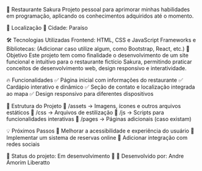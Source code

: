 🌸 Restaurante Sakura
Projeto pessoal para aprimorar minhas habilidades em programação, aplicando os conhecimentos adquiridos até o momento.

📍 Localização
📌 Cidade: Paraíso

🛠️ Tecnologias Utilizadas
Frontend: HTML, CSS e JavaScript
Frameworks e Bibliotecas: (Adicionar caso utilize algum, como Bootstrap, React, etc.)
🚀 Objetivo
Este projeto tem como finalidade o desenvolvimento de um site funcional e intuitivo para o restaurante fictício Sakura, permitindo praticar conceitos de desenvolvimento web, design responsivo e interatividade.

🔥 Funcionalidades
✅ Página inicial com informações do restaurante
✅ Cardápio interativo e dinâmico
✅ Seção de contato e localização integrada ao mapa
✅ Design responsivo para diferentes dispositivos

📂 Estrutura do Projeto
📁 /assets → Imagens, ícones e outros arquivos estáticos
📁 /css → Arquivos de estilização
📁 /js → Scripts para funcionalidades interativas
📁 /pages → Páginas adicionais (caso existam)

💡 Próximos Passos
🔹 Melhorar a acessibilidade e experiência do usuário
🔹 Implementar um sistema de reservas online
🔹 Adicionar integração com redes sociais

🎯 Status do projeto: Em desenvolvimento 🚧
📌 Desenvolvido por: Andre Amorim Liberatto
